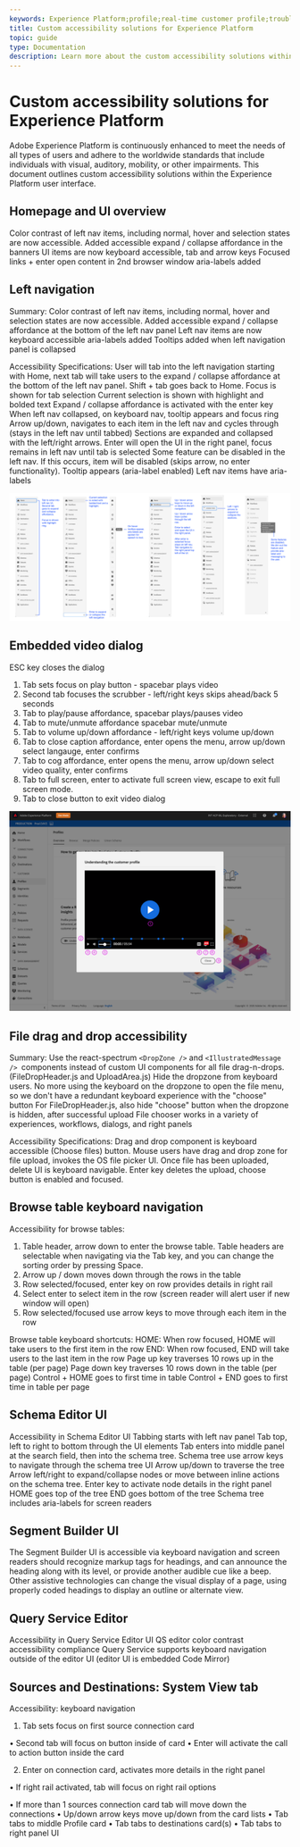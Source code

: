 ```yaml
---
keywords: Experience Platform;profile;real-time customer profile;troubleshooting;API;unified profile;Unified Profile;unified;Profile;rtcp;XDM graphs
title: Custom accessibility solutions for Experience Platform
topic: guide
type: Documentation
description: Learn more about the custom accessibility solutions within the Adobe Experience Platform user interface.
---
```


# Custom accessibility solutions for Experience Platform

Adobe Experience Platform is continuously enhanced to meet the needs of all types of users and adhere to the worldwide standards that include individuals with visual, auditory, mobility, or other impairments. This document outlines custom accessibility solutions within the Experience Platform user interface.

## Homepage and UI overview

Color contrast of left nav items, including normal, hover and selection states are now accessible.
Added accessible expand / collapse affordance in the banners
UI items are now keyboard accessible, tab and arrow keys
Focused links + enter open content in 2nd browser window
aria-labels added

## Left navigation

Summary:
Color contrast of left nav items, including normal, hover and selection states are now accessible. 
Added accessible expand / collapse affordance at the bottom of the left nav panel
Left nav items are now keyboard accessible
aria-labels added
Tooltips added when left navigation panel is collapsed

Accessibility Specifications:
User will tab into the left navigation starting with Home, next tab will take users to the expand / collapse affordance at the bottom of the left nav panel.
Shift + tab goes back to Home.
Focus is shown for tab selection
Current selection is shown with highlight and bolded text
Expand / collapse affordance is activated with the enter key
When left nav collapsed, on keyboard nav, tooltip appears and focus ring
Arrow up/down, navigates to each item in the left nav and cycles through (stays in the left nav until tabbed)
Sections are expanded and collapsed with the left/right arrows. 
Enter will open the UI in the right panel, focus remains in left nav until tab is selected
Some feature can be disabled in the left nav. If this occurs, item will be disabled (skips arrow, no enter functionality).
Tooltip appears (aria-label enabled)
Left nav items have aria-labels

![An image showing multiple versions of the Experience Platform left navigation with accessibility features highlighted.](images/left-navigation.png)

## Embedded video dialog

ESC key closes the dialog
1) Tab sets focus on play button - spacebar plays video
2) Second tab focuses the scrubber - left/right keys skips ahead/back 5 seconds
3) Tab to play/pause affordance, spacebar plays/pauses video
4) Tab to mute/unmute affordance spacebar mute/unmute
5) Tab to volume up/down affordance - left/right keys volume up/down
6) Tab to close caption affordance, enter opens the menu, arrow up/down select langauge, enter confirms
7) Tab to cog affordance, enter opens the menu, arrow up/down select video quality, enter confirms
8) Tab to full screen, enter to activate full screen view, escape to exit full screen mode.
9) Tab to close button to exit video dialog

![](images/video-dialog.png)

## File drag and drop accessibility

Summary:
Use the react-spectrum `<DropZone />` and `<IllustratedMessage /> `components instead of custom UI components for all file drag-n-drops. (FileDropHeader.js and UploadArea.js)
Hide the dropzone from keyboard users. No more using the keyboard on the dropzone to open the file menu, so we don't have a redundant keyboard experience with the "choose" button 
For FileDropHeader.js, also hide "choose" button when the dropzone is hidden, after successful upload
File chooser works in a variety of experiences, workflows, dialogs, and right panels

Accessibility Specifications:
Drag and drop component is keyboard accessible (Choose files) button.
Mouse users have drag and drop zone for file upload, invokes the OS file picker UI.
Once file has been uploaded, delete UI is keyboard navigable.
Enter key deletes the upload, choose button is enabled and focused.

## Browse table keyboard navigation

Accessibility for browse tables:
1) Table header, arrow down to enter the browse table. Table headers are selectable when navigating via the Tab key, and you can change the sorting order by pressing Space.
2) Arrow up / down moves down through the rows in the table
3) Row selected/focused, enter key on row provides details in right rail
4) Select enter to select item in the row (screen reader will alert user if new window will open)
5) Row selected/focused use arrow keys to move through each item in the row

Browse table keyboard shortcuts:
HOME: When row focused, HOME will take users to the first item in the row
END: When row focused, END will take users to the last item in the row
Page up key traverses 10 rows up in the table (per page)
Page down key traverses 10 rows down in the table (per page)
Control + HOME goes to first time in table
Control + END goes to first time in table per page

## Schema Editor UI

Accessibility in Schema Editor UI
Tabbing starts with left nav panel
Tab top, left to right to bottom through the UI elements
Tab enters into middle panel at the search field, then into the schema tree.
Schema tree use arrow keys to navigate through the schema tree UI
Arrow up/down to traverse the tree
Arrow left/right to expand/collapse nodes or move between inline actions on the schema tree.
Enter key to activate node details in the right panel
HOME goes top of the tree
END goes bottom of the tree
Schema tree includes aria-labels for screen readers

## Segment Builder UI

The Segment Builder UI is accessible via keyboard navigation and screen readers should recognize markup tags for headings, and can announce the heading along with its level, or provide another audible cue like a beep. Other assistive technologies can change the visual display of a page, using properly coded headings to display an outline or alternate view.

## Query Service Editor

Accessibility in Query Service Editor UI
QS editor color contrast accessibility compliance
Query Service supports keyboard navigation outside of the editor UI (editor UI is embedded Code Mirror)

## Sources and Destinations: System View tab

Accessibility: keyboard navigation
1) Tab sets focus on first source connection card

• Second tab will focus on button inside of card
• Enter will activate the call to action button inside the card


2) Enter on connection card, activates more details in the right panel

• If right rail activated, tab will focus on right rail options

• If more than 1 sources connection card tab will move down the connections
• Up/down arrow keys move up/down from the card lists
• Tab tabs to middle Profile card
• Tab tabs to destinations card(s)
• Tab tabs to right panel UI